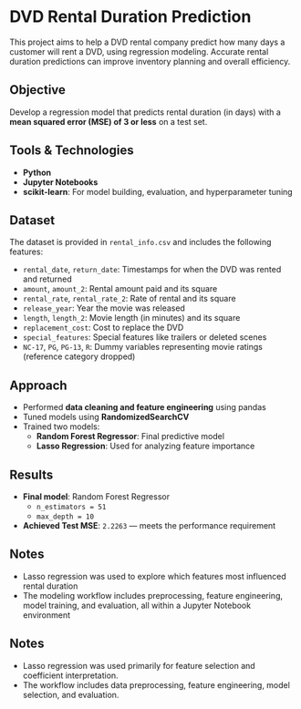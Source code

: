 # DVD Rental Duration Prediction

This project aims to help a DVD rental company predict how many days a customer will rent a DVD, using regression modeling. Accurate rental duration predictions can improve inventory planning and overall efficiency.

## Objective

Develop a regression model that predicts rental duration (in days) with a **mean squared error (MSE) of 3 or less** on a test set.

## Tools & Technologies

- **Python**
- **Jupyter Notebooks**
- **scikit-learn**: For model building, evaluation, and hyperparameter tuning

## Dataset

The dataset is provided in `rental_info.csv` and includes the following features:

- `rental_date`, `return_date`: Timestamps for when the DVD was rented and returned
- `amount`, `amount_2`: Rental amount paid and its square
- `rental_rate`, `rental_rate_2`: Rate of rental and its square
- `release_year`: Year the movie was released
- `length`, `length_2`: Movie length (in minutes) and its square
- `replacement_cost`: Cost to replace the DVD
- `special_features`: Special features like trailers or deleted scenes
- `NC-17`, `PG`, `PG-13`, `R`: Dummy variables representing movie ratings (reference category dropped)

## Approach

- Performed **data cleaning and feature engineering** using pandas
- Tuned models using **RandomizedSearchCV**
- Trained two models:
  - **Random Forest Regressor**: Final predictive model
  - **Lasso Regression**: Used for analyzing feature importance

## Results

- **Final model**: Random Forest Regressor
  - `n_estimators = 51`
  - `max_depth = 10`
- **Achieved Test MSE**: `2.2263` — meets the performance requirement

## Notes

- Lasso regression was used to explore which features most influenced rental duration
- The modeling workflow includes preprocessing, feature engineering, model training, and evaluation, all within a Jupyter Notebook environment



## Notes

- Lasso regression was used primarily for feature selection and coefficient interpretation.
- The workflow includes data preprocessing, feature engineering, model selection, and evaluation.

